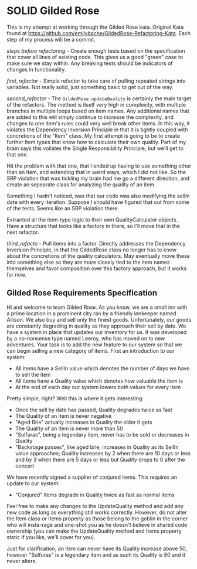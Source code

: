 # SOLID Gilded Rose

This is my attempt at working through the Gilded Rose kata. Original Kata found at
https://github.com/emilybache/GildedRose-Refactoring-Kata. Each step of my process will be a commit.

*steps before refactoring* - Create enough tests based on the specification that cover all lines of
existing code. This gives us a good "green" case to make sure we stay within. Any breaking tests should
be indicators of changes in functionality.

*first_refactor* - Simple refactor to take care of pulling repeated strings into variables. Not really
solid, just something basic to get out of the way.

*second_refactor* - The `GildedRose.updateQuality` is certainly the main target of the refactors. The method
is itself very high in complexity, with multiple branches in multiple loops based on item names. Any additional
names that are added to this will simply continue to increase the complexity, and changes to one item's rules
could very well break other items. In this way, it violates the Dependency Inversion Principle in that it is
tightly coupled with concretions of the "Item" class. My first attempt is going to be to create further Item
types that know how to calculate their own quality. Part of my brain says this voilates the Single Responsibility
Principle, but we'll get to that one.

Hit the problem with that one, that I ended up having to use something other than an Item, and extending that in
weird ways, which I did not like. So the SRP violation that was tickling my brain had me go a different direction,
and create an sepearate class for analyzing the quality of an item.

Something I hadn't noticed, was that our code was also modifying the sellIn date with every iteration. Suppose I
should have figured that out from some of the tests. Seems like an SRP violation there.

Extracted all the item-type logic to their own QualityCalculator objects. Have a structure that looks like a factory
in there, so I'll move that in the next refactor.

*third_refacto* - Pull items into a factor. Directly addresses the Dependency Inversion Principle, in that the
GildedRose class no longer has to know about the concretions of the quality calculators. May eventually move these
into something else so they are more closely tied to the item names themselves and favor composition over this
factory approach, but it works for now.

## Gilded Rose Requirements Specification

Hi and welcome to team Gilded Rose. As you know, we are a small inn with a prime location in a
prominent city ran by a friendly innkeeper named Allison. We also buy and sell only the finest goods.
Unfortunately, our goods are constantly degrading in quality as they approach their sell by date. We
have a system in place that updates our inventory for us. It was developed by a no-nonsense type named
Leeroy, who has moved on to new adventures. Your task is to add the new feature to our system so that
we can begin selling a new category of items. First an introduction to our system:

- All items have a SellIn value which denotes the number of days we have to sell the item
- All items have a Quality value which denotes how valuable the item is
- At the end of each day our system lowers both values for every item

Pretty simple, right? Well this is where it gets interesting:

- Once the sell by date has passed, Quality degrades twice as fast
- The Quality of an item is never negative
- "Aged Brie" actually increases in Quality the older it gets
- The Quality of an item is never more than 50
- "Sulfuras", being a legendary item, never has to be sold or decreases in Quality
- "Backstage passes", like aged brie, increases in Quality as its SellIn value approaches;
Quality increases by 2 when there are 10 days or less and by 3 when there are 5 days or less but
Quality drops to 0 after the concert

We have recently signed a supplier of conjured items. This requires an update to our system:

- "Conjured" items degrade in Quality twice as fast as normal items

Feel free to make any changes to the UpdateQuality method and add any new code as long as everything
still works correctly. However, do not alter the Item class or Items property as those belong to the
goblin in the corner who will insta-rage and one-shot you as he doesn't believe in shared code
ownership (you can make the UpdateQuality method and Items property static if you like, we'll cover
for you).

Just for clarification, an item can never have its Quality increase above 50, however "Sulfuras" is a
legendary item and as such its Quality is 80 and it never alters.
